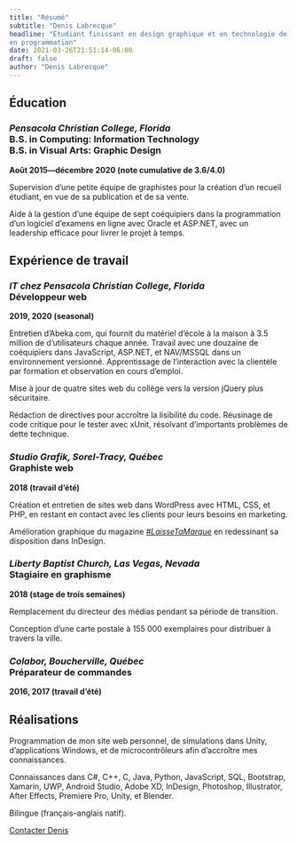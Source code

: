 ```yaml
---
title: "Résumé"
subtitle: "Denis Labrecque"
headline: "Étudiant finissant en design graphique et en technologie de l’information, ayant des expériences pratiques en graphisme et 
en programmation"
date: 2021-03-26T21:51:14-06:00
draft: false
author: "Denis Labrecque"
---
```

<section>
</section>
<section>
    <h2>Éducation</h2>
    <h3>
        <em class="side-header">Pensacola Christian College, Florida</em>
        <div>B.S. in Computing: Information Technology
        <br />B.S. in Visual Arts: Graphic Design</div>
    </h3>
    <p><strong>Août 2015—décembre 2020 (note cumulative de 3.6/4.0)</strong></p>
    <p>Supervision d’une petite équipe de graphistes pour la création d’un recueil étudiant, en vue de sa publication et de sa vente.</p>
    <p>Aide à la gestion d’une équipe de sept coéquipiers dans la programmation d’un logiciel d’examens en ligne avec Oracle et ASP.NET, avec un leadership efficace pour livrer le projet à temps.</p>
</section>

<section class="slide-anim" data-anim="bottom top">
    <h2>Expérience de travail</h2>
    <h3>
        <em class="side-header">IT chez Pensacola Christian College, Florida</em>
        <div>Développeur web</div>
    </h3>
    <p><strong>2019, 2020 (seasonal)</strong></p>
    <p>Entretien d’Abeka.com, qui fournit du matériel d’école à la maison à 3.5 million de d’utilisateurs chaque année. Travail avec une douzaine de coéquipiers dans JavaScript, ASP.NET, et NAV/MSSQL dans un environnement versionné. Apprentissage de l’interaction avec la clientèle par formation et observation en cours d’emploi.</p>
    <p>Mise à jour de quatre sites web du collège vers la version jQuery plus sécuritaire.</p>
    <p>Rédaction de directives pour accroître la lisibilité du code. Réusinage de code critique pour le tester avec xUnit, résolvant d’importants problèmes de dette technique.</p>
    <h3>
        <em class="side-header">Studio Grafik, Sorel-Tracy, Québec</em>
        <div>Graphiste web</div>
    </h3>
    <p><strong>2018 (travail d’été)</strong></p>
    <p>Création et entretien de sites web dans WordPress avec HTML, CSS, et PHP, en restant en contact avec les clients pour leurs besoins en marketing.</p>
    <p>Amélioration graphique du magazine <a href="https://studiografik.ca/laisse-ta-marque/"><i>#LaisseTaMarque</i></a> en redessinant sa disposition dans InDesign.</p>
    <h3>
        <em class="side-header">Liberty Baptist Church, Las Vegas, Nevada</em>
        <div>Stagiaire en graphisme</div>
    </h3>
    <p><strong>2018 (stage de trois semaines)</strong></p>
    <p>Remplacement du directeur des médias pendant sa période de transition.</p>
    <p>Conception d’une carte postale à 155&nbsp;000 exemplaires pour distribuer à travers la ville.</p>
    <h3>
        <em class="side-header">Colabor, Boucherville, Québec</em>
        <div>Préparateur de commandes</div>
    </h3>
    <strong>2016, 2017 (travail d’été)</strong>
</section>


<section class="slide-anim" data-anim="bottom top">
        <h2>Réalisations</h2>
        <p>Programmation de mon site web personnel, de simulations dans Unity, d’applications Windows, et de microcontrôleurs afin d’accroître mes connaissances.</p>
        <p>Connaissances dans C#, C++, C, Java, Python, JavaScript, SQL, Bootstrap, Xamarin, UWP, Android Studio, Adobe XD, InDesign, Photoshop, Illustrator, After Effects, Premiere Pro, Unity, et Blender.</p>
        <p>Bilingue (français–anglais natif).</p>
</section>

<section>
    <a href="/about/#contact" class="button">Contacter Denis</a>
</section>
